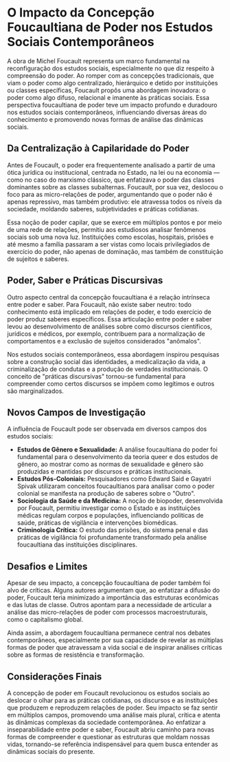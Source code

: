 
# O Impacto da Concepção Foucaultiana de Poder nos Estudos Sociais Contemporâneos

A obra de Michel Foucault representa um marco fundamental na reconfiguração dos estudos sociais, especialmente no que diz respeito à compreensão do poder. Ao romper com as concepções tradicionais, que viam o poder como algo centralizado, hierárquico e detido por instituições ou classes específicas, Foucault propôs uma abordagem inovadora: o poder como algo difuso, relacional e imanente às práticas sociais. Essa perspectiva foucaultiana de poder teve um impacto profundo e duradouro nos estudos sociais contemporâneos, influenciando diversas áreas do conhecimento e promovendo novas formas de análise das dinâmicas sociais.

## Da Centralização à Capilaridade do Poder

Antes de Foucault, o poder era frequentemente analisado a partir de uma ótica jurídica ou institucional, centrada no Estado, na lei ou na economia — como no caso do marxismo clássico, que enfatizava o poder das classes dominantes sobre as classes subalternas. Foucault, por sua vez, deslocou o foco para as micro-relações de poder, argumentando que o poder não é apenas repressivo, mas também produtivo: ele atravessa todos os níveis da sociedade, moldando saberes, subjetividades e práticas cotidianas.

Essa noção de poder capilar, que se exerce em múltiplos pontos e por meio de uma rede de relações, permitiu aos estudiosos analisar fenômenos sociais sob uma nova luz. Instituições como escolas, hospitais, prisões e até mesmo a família passaram a ser vistas como locais privilegiados de exercício do poder, não apenas de dominação, mas também de constituição de sujeitos e saberes.

## Poder, Saber e Práticas Discursivas

Outro aspecto central da concepção foucaultiana é a relação intrínseca entre poder e saber. Para Foucault, não existe saber neutro: todo conhecimento está implicado em relações de poder, e todo exercício de poder produz saberes específicos. Essa articulação entre poder e saber levou ao desenvolvimento de análises sobre como discursos científicos, jurídicos e médicos, por exemplo, contribuem para a normalização de comportamentos e a exclusão de sujeitos considerados "anômalos".

Nos estudos sociais contemporâneos, essa abordagem inspirou pesquisas sobre a construção social das identidades, a medicalização da vida, a criminalização de condutas e a produção de verdades institucionais. O conceito de "práticas discursivas" tornou-se fundamental para compreender como certos discursos se impõem como legítimos e outros são marginalizados.

## Novos Campos de Investigação

A influência de Foucault pode ser observada em diversos campos dos estudos sociais:

- **Estudos de Gênero e Sexualidade:** A análise foucaultiana do poder foi fundamental para o desenvolvimento da teoria queer e dos estudos de gênero, ao mostrar como as normas de sexualidade e gênero são produzidas e mantidas por discursos e práticas institucionais.
- **Estudos Pós-Coloniais:** Pesquisadores como Edward Said e Gayatri Spivak utilizaram conceitos foucaultianos para analisar como o poder colonial se manifesta na produção de saberes sobre o "Outro".
- **Sociologia da Saúde e da Medicina:** A noção de biopoder, desenvolvida por Foucault, permitiu investigar como o Estado e as instituições médicas regulam corpos e populações, influenciando políticas de saúde, práticas de vigilância e intervenções biomédicas.
- **Criminologia Crítica:** O estudo das prisões, do sistema penal e das práticas de vigilância foi profundamente transformado pela análise foucaultiana das instituições disciplinares.

## Desafios e Limites

Apesar de seu impacto, a concepção foucaultiana de poder também foi alvo de críticas. Alguns autores argumentam que, ao enfatizar a difusão do poder, Foucault teria minimizado a importância das estruturas econômicas e das lutas de classe. Outros apontam para a necessidade de articular a análise das micro-relações de poder com processos macroestruturais, como o capitalismo global.

Ainda assim, a abordagem foucaultiana permanece central nos debates contemporâneos, especialmente por sua capacidade de revelar as múltiplas formas de poder que atravessam a vida social e de inspirar análises críticas sobre as formas de resistência e transformação.

## Considerações Finais

A concepção de poder em Foucault revolucionou os estudos sociais ao deslocar o olhar para as práticas cotidianas, os discursos e as instituições que produzem e reproduzem relações de poder. Seu impacto se faz sentir em múltiplos campos, promovendo uma análise mais plural, crítica e atenta às dinâmicas complexas da sociedade contemporânea. Ao enfatizar a inseparabilidade entre poder e saber, Foucault abriu caminho para novas formas de compreender e questionar as estruturas que moldam nossas vidas, tornando-se referência indispensável para quem busca entender as dinâmicas sociais do presente.
```